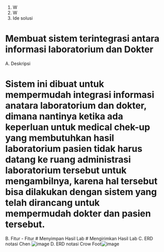 1. W
2. W
3. Ide solusi 
# Membuat sistem terintegrasi antara informasi laboratorium dan Dokter
A. Deskripsi
# Sistem ini dibuat untuk mempermudah integrasi informasi anatara laboratorium dan dokter, dimana nantinya ketika ada keperluan untuk medical chek-up yang membutuhkan hasil laboratorium pasien tidak harus datang ke ruang administrasi laboratorium tersebut untuk mengambilnya, karena hal tersebut bisa dilakukan dengan sistem yang telah dirancang untuk mempermudah dokter dan pasien tersebut.
B. Fitur - Fitur
	# Menyimpan Hasil Lab
	# Mengirimkan Hasil Lab
C. ERD notasi Chen ![image](https://user-images.githubusercontent.com/100698149/164351880-c852f8db-73b0-4055-9ed5-d3fe306076bb.png)
D. ERD notasi Crow Foot![image](https://user-images.githubusercontent.com/100698149/164354504-d2b1dbb9-9952-46bc-8df4-7763ed01af09.png)
